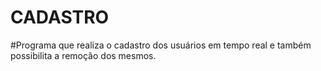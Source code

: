 # CADASTRO
#Programa que realiza o cadastro dos usuários em tempo real e também possibilita a remoção dos mesmos.
